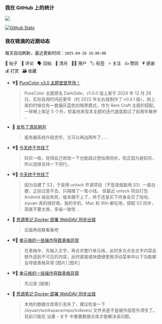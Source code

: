 
### 我在 GitHub 上的统计

<a title="Hits" target="_blank" href="https://github.com/88250/88250"><img src="https://hits.b3log.org/88250/88250.svg"></a>

[![Github Stats](https://github-readme-stats.vercel.app/api?username=88250&theme=tokyonight&show_icons=true)](https://github.com/88250)

<!--events start -->

### 我在链滴的近期动态

每天自动刷新，最近更新时间：`2025-04-20 16:06:08`

📝 帖子 &nbsp; 💬 评论 &nbsp; 🗣 回帖 &nbsp; 🌙 清月 &nbsp; 👨‍💻 用户 &nbsp; 🏷️ 标签 &nbsp; ⭐️ 关注 &nbsp; 👍 赞同 &nbsp; 💗 感谢 &nbsp; 💰 打赏 &nbsp; 🗃 收藏

* 💗📝 [PureColor v3.0 主题堂堂登场！](https://ld246.com/article/1745120070974)

  > PureColor 主题原名 DarkSide，v1.0.0 版上架于 2024 年 12 月 29 日，实际自用时间还更早（约 2022 年左右就制作了 v0.0.1 版），刚上架的时候仅有一套偏灰蓝色的暗黑模式，作为 Rem Craft 主题的搭配。一转眼上架近 5 个月，惊喜地发现本主题的迭代速度超过了前两年散养 ..
* 🌙 [发布了清风明月](https://ld246.com/member/88250/breezemoons/1745089285562)

  > 服务器系统升级完毕，又可以再战两年了……
* 💗💬 [今天终于充钱了](https://ld246.com/article/1745045613645/comment/1745052339560#comments)

  > 码农一枚，觉得自己修改一下也能跳过登陆用同步。但正因为是码农，所以选择支持一下同行。
* 💗📝 [今天终于充钱了](https://ld246.com/article/1745045613645)

  > 因为自建了 S3，于是用 unlock 开源项目（不登录就能用 S3）一直白嫖，之前过意不去，只捐赠了一笔小钱。 但最近 unlock 项目打包 Android 端会失败，版本跟不上了，终于还是买下终身会员了哈哈，siyuan 真的很好用，我的手机、Mac 和 Win 都在用，搭配 S3 同步，简直不要太爽，多端一致性 ..
* 💬 [思源笔记 Docker 部署 WebDAV 同步出错](https://ld246.com/article/1744855820138/comment/1744883395578#comments)

  > 后面再观察看看吧
* 💗📝 [单元格的一些操作导致表格异常](https://ld246.com/article/1744854411345)

  > 在表格中，先输入文字，再合并整行单元格，此时多次点击文字内容会额外选到不可见的内容，此时直接或快捷键使用浮动菜单中以下功能都会导致表格异常 [图片] [图片]
* 💗💬 [单元格的一些操作导致表格异常](https://ld246.com/article/1744854411345/comment/1744880387857#comments)

  > 先记录 [链接]
* 💬 [思源笔记 Docker 部署 WebDAV 同步出错](https://ld246.com/article/1744855820138/comment/1744879692522#comments)

  > 本地的数据仓库索引丢失了，建议检查一下 /siyuan/workspace/repo/indexes/ 文件夹是不是被外部意外清空了。 目前只能在 设置 - 关于 中重置数据仓库才能解决该问题。


<!--events end -->
